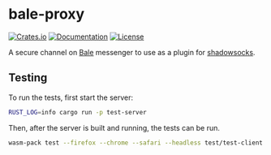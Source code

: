 # bale-proxy

[![Crates.io](https://img.shields.io/crates/v/bale-proxy)](https://crates.io/crates/bale-proxy)
[![Documentation](https://docs.rs/bale-proxy/badge.svg)](https://docs.rs/bale-proxy)
[![License](https://img.shields.io/crates/l/bale-proxy)](LICENSE)

A secure channel on [Bale](https://bale.ai/) messenger to use as a plugin for [shadowsocks](https://crates.io/crates/shadowsocks-rust).

## Testing

To run the tests, first start the server:

```bash
RUST_LOG=info cargo run -p test-server
```

Then, after the server is built and running, the tests can be run.

```bash
wasm-pack test --firefox --chrome --safari --headless test/test-client
```
